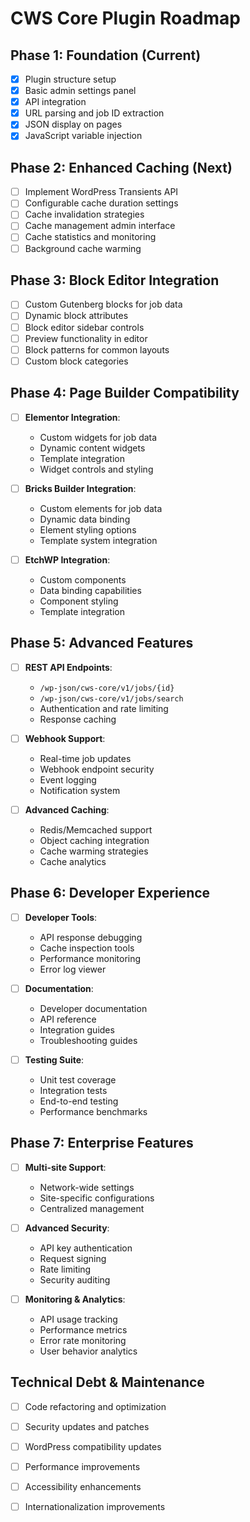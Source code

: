 # CWS Core Plugin Roadmap

## Phase 1: Foundation (Current)
- [x] Plugin structure setup
- [x] Basic admin settings panel
- [x] API integration
- [x] URL parsing and job ID extraction
- [x] JSON display on pages
- [x] JavaScript variable injection

## Phase 2: Enhanced Caching (Next)
- [ ] Implement WordPress Transients API
- [ ] Configurable cache duration settings
- [ ] Cache invalidation strategies
- [ ] Cache management admin interface
- [ ] Cache statistics and monitoring
- [ ] Background cache warming

## Phase 3: Block Editor Integration
- [ ] Custom Gutenberg blocks for job data
- [ ] Dynamic block attributes
- [ ] Block editor sidebar controls
- [ ] Preview functionality in editor
- [ ] Block patterns for common layouts
- [ ] Custom block categories

## Phase 4: Page Builder Compatibility
- [ ] **Elementor Integration**:
  - Custom widgets for job data
  - Dynamic content widgets
  - Template integration
  - Widget controls and styling

- [ ] **Bricks Builder Integration**:
  - Custom elements for job data
  - Dynamic data binding
  - Element styling options
  - Template system integration

- [ ] **EtchWP Integration**:
  - Custom components
  - Data binding capabilities
  - Component styling
  - Template integration

## Phase 5: Advanced Features
- [ ] **REST API Endpoints**:
  - `/wp-json/cws-core/v1/jobs/{id}`
  - `/wp-json/cws-core/v1/jobs/search`
  - Authentication and rate limiting
  - Response caching

- [ ] **Webhook Support**:
  - Real-time job updates
  - Webhook endpoint security
  - Event logging
  - Notification system

- [ ] **Advanced Caching**:
  - Redis/Memcached support
  - Object caching integration
  - Cache warming strategies
  - Cache analytics

## Phase 6: Developer Experience
- [ ] **Developer Tools**:
  - API response debugging
  - Cache inspection tools
  - Performance monitoring
  - Error log viewer

- [ ] **Documentation**:
  - Developer documentation
  - API reference
  - Integration guides
  - Troubleshooting guides

- [ ] **Testing Suite**:
  - Unit test coverage
  - Integration tests
  - End-to-end testing
  - Performance benchmarks

## Phase 7: Enterprise Features
- [ ] **Multi-site Support**:
  - Network-wide settings
  - Site-specific configurations
  - Centralized management

- [ ] **Advanced Security**:
  - API key authentication
  - Request signing
  - Rate limiting
  - Security auditing

- [ ] **Monitoring & Analytics**:
  - API usage tracking
  - Performance metrics
  - Error rate monitoring
  - User behavior analytics





## Technical Debt & Maintenance
- [ ] Code refactoring and optimization
- [ ] Security updates and patches
- [ ] WordPress compatibility updates
- [ ] Performance improvements
- [ ] Accessibility enhancements
- [ ] Internationalization improvements


